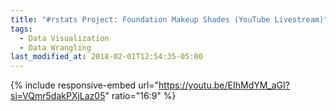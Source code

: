 ```yaml
---
title: "#rstats Project: Foundation Makeup Shades (YouTube Livestream)"
tags:
  - Data Visualization
  - Data Wrangling
last_modified_at: 2018-02-01T12:54:35-05:00
---
```


{% include responsive-embed url="https://youtu.be/EIhMdYM_aGI?si=VQmr5dakPXjLaz05" ratio="16:9" %}